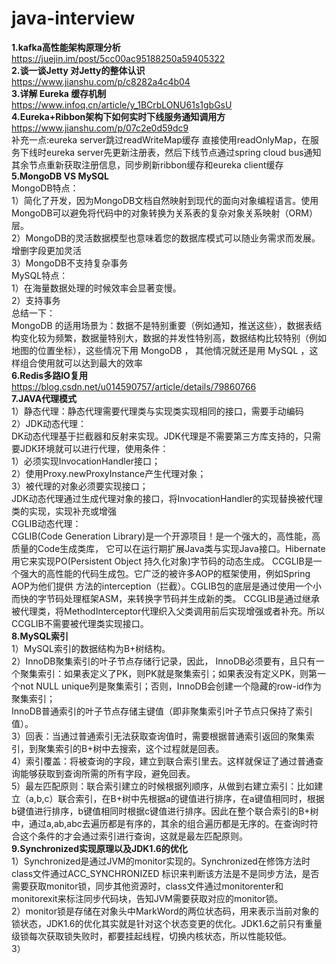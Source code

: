 # java-interview  
**1.kafka高性能架构原理分析**  
https://juejin.im/post/5cc00ac95188250a59405322  
**2.谈一谈Jetty 对Jetty的整体认识**  
https://www.jianshu.com/p/c8282a4c4b04  
**3.详解 Eureka 缓存机制**  
https://www.infoq.cn/article/y_1BCrbLONU61s1gbGsU  
**4.Eureka+Ribbon架构下如何实时下线服务通知调用方**  
https://www.jianshu.com/p/07c2e0d59dc9   
补充一点:eureka server跳过readWriteMap缓存 直接使用readOnlyMap，在服务下线时eureka server先更新注册表，然后下线节点通过spring cloud bus通知其余节点重新获取注册信息，同步刷新ribbon缓存和eureka client缓存  
**5.MongoDB VS MySQL**  
MongoDB特点：  
1）简化了开发，因为MongoDB文档自然映射到现代的面向对象编程语言。使用MongoDB可以避免将代码中的对象转换为关系表的复杂对象关系映射（ORM）层。  
2）MongoDB的灵活数据模型也意味着您的数据库模式可以随业务需求而发展。增删字段更加灵活    
3）MongoDB不支持复杂事务  
MySQL特点：  
1）在海量数据处理的时候效率会显著变慢。  
2）支持事务  
总结一下：  
MongoDB 的适用场景为：数据不是特别重要（例如通知，推送这些），数据表结构变化较为频繁，数据量特别大，数据的并发性特别高，数据结构比较特别（例如地图的位置坐标），这些情况下用 MongoDB ， 其他情况就还是用 MySQL ，这样组合使用就可以达到最大的效率  
**6.Redis多路IO复用**  
https://blog.csdn.net/u014590757/article/details/79860766  
**7.JAVA代理模式**  
1）静态代理：静态代理需要代理类与实现类实现相同的接口，需要手动编码  
2）JDK动态代理：  
DK动态代理基于拦截器和反射来实现。JDK代理是不需要第三方库支持的，只需要JDK环境就可以进行代理，使用条件：  
1）必须实现InvocationHandler接口；  
2）使用Proxy.newProxyInstance产生代理对象；  
3）被代理的对象必须要实现接口；  
JDK动态代理通过生成代理对象的接口，将InvocationHandler的实现替换被代理类的实现，实现补充或增强  
CGLIB动态代理：  
CGLIB(Code Generation Library)是一个开源项目！是一个强大的，高性能，高质量的Code生成类库，
它可以在运行期扩展Java类与实现Java接口。Hibernate用它来实现PO(Persistent Object 持久化对象)字节码的动态生成。
CCGLIB是一个强大的高性能的代码生成包。它广泛的被许多AOP的框架使用，例如Spring AOP为他们提供
方法的interception（拦截）。CGLIB包的底层是通过使用一个小而快的字节码处理框架ASM，来转换字节码并生成新的类。
CCGLIB是通过继承被代理类，将MethodInterceptor代理织入父类调用前后实现增强或者补充。所以CCGLIB不需要被代理类实现接口。  
**8.MySQL索引**  
1）MySQL索引的数据结构为B+树结构。  
2）InnoDB聚集索引的叶子节点存储行记录，因此， InnoDB必须要有，且只有一个聚集索引：如果表定义了PK，则PK就是聚集索引；如果表没有定义PK，则第一个not NULL unique列是聚集索引；否则，InnoDB会创建一个隐藏的row-id作为聚集索引；  
InnoDB普通索引的叶子节点存储主键值（即非聚集索引叶子节点只保持了索引值）。  
3）回表：当通过普通索引无法获取查询值时，需要根据普通索引返回的聚集索引，到聚集索引的B+树中去搜索，这个过程就是回表。  
4）索引覆盖：将被查询的字段，建立到联合索引里去。这样就保证了通过普通查询能够获取到查询所需的所有字段，避免回表。  
5）最左匹配原则：联合索引建立的时候根据列顺序，从做到右建立索引：比如建立（a,b,c）联合索引，在B+树中先根据a的键值进行排序，在a键值相同时，根据b键值进行排序，b键值相同时根据c键值进行排序。因此在整个联合索引的B+树中，通过a,ab,abc去遍历都是有序的，其余的组合遍历都是无序的。在查询时符合这个条件的才会通过索引进行查询，这就是最左匹配原则。  
**9.Synchronized实现原理以及JDK1.6的优化**  
1）Synchronized是通过JVM的monitor实现的。Synchronized在修饰方法时class文件通过ACC_SYNCHRONIZED 标识来判断该方法是不是同步方法，是否需要获取monitor锁，同步其他资源时，class文件通过monitorenter和monitorexit来标注同步代码块，告知JVM需要获取对应的monitor锁。  
2）monitor锁是存储在对象头中MarkWord的两位状态码，用来表示当前对象的锁状态，JDK1.6的优化其实就是针对这个状态变更的优化。JDK1.6之前只有重量级锁每次获取锁失败时，都要挂起线程，切换内核状态，所以性能较低。  
3）




